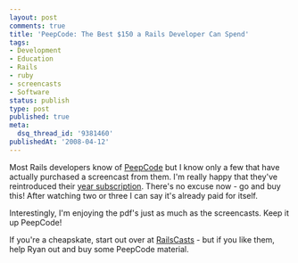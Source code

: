 ```yaml
---
layout: post
comments: true
title: 'PeepCode: The Best $150 a Rails Developer Can Spend'
tags:
- Development
- Education
- Rails
- ruby
- screencasts
- Software
status: publish
type: post
published: true
meta:
  dsq_thread_id: '9381460'
publishedAt: '2008-04-12'
---
```


Most Rails developers know of [PeepCode](http://www.peepcode.com) but I know only a few that have actually purchased a screencast from them. I'm really happy that they've reintroduced their [year subscription](http://peepcode.com/products/unlimited). There's no excuse now - go and buy this! After watching two or three I can say it's already paid for itself.

Interestingly, I'm enjoying the pdf's just as much as the screencasts. Keep it up PeepCode!

If you're a cheapskate, start out over at [RailsCasts](http://www.railscasts.com) - but if you like them, help Ryan out and buy some PeepCode material.
